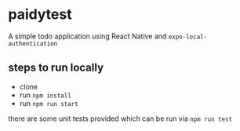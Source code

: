 # paidytest
A simple todo application using React Native and `expo-local-authentication`

## steps to run locally
- clone
- run `npm install`
- run `npm run start`

there are some unit tests provided which can be run via `npm run test`
